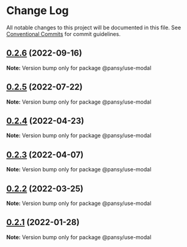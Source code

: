 # Change Log

All notable changes to this project will be documented in this file.
See [Conventional Commits](https://conventionalcommits.org) for commit guidelines.

## [0.2.6](https://github.com/pansyjs/react-hooks/compare/@pansy/use-modal@0.2.5...@pansy/use-modal@0.2.6) (2022-09-16)

**Note:** Version bump only for package @pansy/use-modal





## [0.2.5](https://github.com/pansyjs/react-hooks/compare/@pansy/use-modal@0.2.4...@pansy/use-modal@0.2.5) (2022-07-22)

**Note:** Version bump only for package @pansy/use-modal





## [0.2.4](https://github.com/pansyjs/react-hooks/compare/@pansy/use-modal@0.2.3...@pansy/use-modal@0.2.4) (2022-04-23)

**Note:** Version bump only for package @pansy/use-modal





## [0.2.3](https://github.com/pansyjs/react-hooks/compare/@pansy/use-modal@0.2.2...@pansy/use-modal@0.2.3) (2022-04-07)

**Note:** Version bump only for package @pansy/use-modal





## [0.2.2](https://github.com/pansyjs/react-hooks/compare/@pansy/use-modal@0.2.1...@pansy/use-modal@0.2.2) (2022-03-25)

**Note:** Version bump only for package @pansy/use-modal





## [0.2.1](https://github.com/pansyjs/react-hooks/compare/@pansy/use-modal@0.2.0...@pansy/use-modal@0.2.1) (2022-01-28)

**Note:** Version bump only for package @pansy/use-modal
